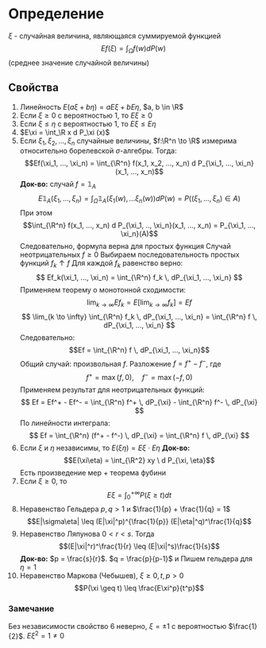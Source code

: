 # Определение
$\xi$ - случайная величина, являющаяся суммируемой функцией $$Ef(\xi) = \int_{\Omega} f(w) d P(w)$$ (среднее значение случайной величины)
## Свойства
1. Линейность $E(a\xi + b\eta) = aE\xi + bE\eta$, $a, b \in \R$ 
2. Если $\xi \geq 0$ с вероятностью 1, то $E\xi \geq 0$ 
3. Если $\xi \leq \eta$  с вероятностью 1, то $E\xi \leq E\eta$
4. $E\xi = \int_\R x d P_\xi (x)$
5. Если $\xi_1, \xi_2, ..., \xi_n$ случайные величины, $f:\R^n \to \R$ измерима относительно борелевской $\sigma$-алгебры. Тогда:
   $$Ef(\xi_1, ..., \xi_n) = \int_{\R^n} f(x_1, x_2, ..., x_n) d P_{\xi_1, ..., \xi_n} (x_1, ..., x_n)$$
   **Док-во:** 
   случай $f = \mathbb{1}_A$ $$E\mathbb{1}_A(\xi_1, ..., \xi_n) = \int_\Omega \mathbb{1}_A({\xi_1}(w), ... \xi_n(w)) d P(w) = P((\xi_1, ..., \xi_n) \in A)$$
   При этом $$\int_{\R^n} f(x_1, ..., x_n) d P_{\xi_1, .., \xi_n}(x_1, ..., x_n) = P_{\xi_1, ..., \xi_n}(A)$$
   Следовательно, формула верна для простых функция
   Случай неотрицательных $f \geq 0$
   Выбираем последовательность простых функций $f_k \uparrow f$
   Для каждой $f_k$ равенство верно:$$
Ef_k(\xi_1, ..., \xi_n) = \int_{\R^n} f_k \, dP_{\xi_1, ..., \xi_n}
    $$Применяем теорему о монотонной сходимости:$$
\lim_{k \to \infty} Ef_k = E\left[\lim_{k \to \infty} f_k\right] = Ef
$$$$
\lim_{k \to \infty} \int_{\R^n} f_k \, dP_{\xi_1, ..., \xi_n} = \int_{\R^n} f \, dP_{\xi_1, ..., \xi_n}
$$Следовательно: $$Ef = \int_{\R^n} f \, dP_{\xi_1, ..., \xi_n}$$Общий случай: произвольная $f$. Разложение $f = f^+ - f^-$, где $$f^+ = \max(f, 0), \quad f^- = \max(-f, 0)$$Применяем результат для неотрицательных функций:$$
Ef = Ef^+ - Ef^- = \int_{\R^n} f^+ \, dP_{\xi} - \int_{\R^n} f^- \, dP_{\xi}
$$По линейности интеграла:
$$
Ef = \int_{\R^n} (f^+ - f^-) \, dP_{\xi} = \int_{\R^n} f \, dP_{\xi}
$$
6. Если $\xi$ и $\eta$ независимы, то $E(\xi \eta) = E\xi \cdot E\eta$
   **Док-во:** $$E(\xi\eta) = \int_{\R^2} xy \ d P_{\xi, \eta}$$
   Есть произведение мер + теорема фубини
7. Если $\xi \geq 0$, то $$E\xi = \int_{0}^{+\infty} P(\xi \geq t) dt$$
8. Неравенство Гельдера $p, q > 1$ и $\frac{1}{p} + \frac{1}{q} = 1$ $$E|\sigma\eta| \leq (E|\xi|^p)^{\frac{1}{p}} (E|\eta|^q)^\frac{1}{q}$$
9. Неравенство Ляпунова $0 < r < s$. Тогда $$(E|\xi|^r)^\frac{1}{r} \leq (E|\xi|^s)\frac{1}{s}$$
   **Док-во:** $p = \frac{s}{r}$. $q = \frac{p}{p-1}$ и Пишем гельдера для $\eta = 1$ 
10. Неравенство Маркова (Чебышев), $\xi \geq 0, t, p > 0$ $$P(\xi \geq t) \leq \frac{E\xi^p}{t^p}$$
### Замечание
Без независимости свойство 6 неверно, $\xi = \pm 1$ с вероятностью $\frac{1}{2}$. $E\xi^2 = 1 \not = 0$ 
